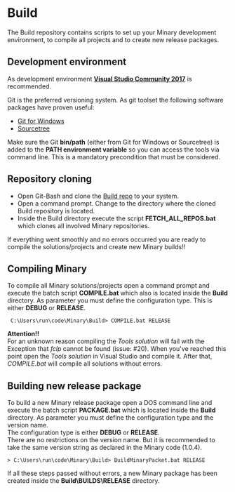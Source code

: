 # Build
The Build repository contains scripts to set up your Minary development environment, to compile all projects and to create new release packages.

## Development environment ##
As development environment [**Visual Studio Community 2017**](https://www.visualstudio.com/downloads/) is recommended. 

Git is the preferred versioning system. As git toolset the following software packages have proven useful:
  * [Git for Windows](https://git-for-windows.github.io/)
  * [Sourcetree](https://www.sourcetreeapp.com/)
  
Make sure the Git **bin/path** (either from Git for Windows or Sourcetree) is added to the **PATH environment variable** so you can access the tools via command line. This is a mandatory precondition that must be considered.

## Repository cloning ##
  * Open Git-Bash and clone the [Build repo](https://github.com/minary/Build.git) to your system.
  * Open a command prompt. Change to the directory where the cloned Build repository is located.
  * Inside the Build directory execute the script **FETCH_ALL_REPOS.bat** which clones all involved Minary repositories.

If everything went smoothly and no errors occurred you are ready to compile the solutions/projects and create new Minary builds!!

## Compiling Minary ##
To compile all Minary solutions/projects open a command prompt and execute the batch script **COMPILE.bat** which also is located inside the **Build** directory. As parameter you must define the configuration type. This is either **DEBUG** or **RELEASE**.  

```
 C:\Users\run\code\Minary\Build> COMPILE.bat RELEASE
```

**Attention!!**  
For an unknown reason compiling the _Tools solution_ will fail with the Exception that _fclp_ cannot be found (issue: #20). 
When you've reached this point open the _Tools solution_ in Visual Studio and compile it. After that, _COMPILE.bat_ will compile all solutions without errors.


## Building new release package ##
To build a new Minary release package open a DOS command line and execute the batch script **PACKAGE.bat** which is located inside the **Build** directory. As parameter you must define the configuration type and the version name.  
The configuration type is either **DEBUG** or **RELEASE**.  
There are no restrictions on the version name. But it is recommended to take the same version string as declared in the Minary code (1.0.4).

```
> C:\Users\run\code\Minary\Build> BuildMinaryPacket.bat RELEASE  
```

If all these steps passed without errors, a new Minary package has been created inside the **Build\BUILDS\RELEASE** directory.
